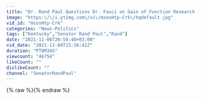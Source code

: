 ```yaml
---
title: "Dr. Rand Paul Questions Dr. Fauci on Gain of Function Research - November 4, 2021"
image: "https:\/\/i.ytimg.com\/vi\/msosHtp-Crk\/hqdefault.jpg"
vid_id: "msosHtp-Crk"
categories: "News-Politics"
tags: ["Kentucky","Senator Rand Paul","Rand"]
date: "2021-11-06T20:59:40+03:00"
vid_date: "2021-11-04T15:16:41Z"
duration: "PT8M34S"
viewcount: "46754"
likeCount: ""
dislikeCount: ""
channel: "SenatorRandPaul"
---
```

{% raw %}{% endraw %}
